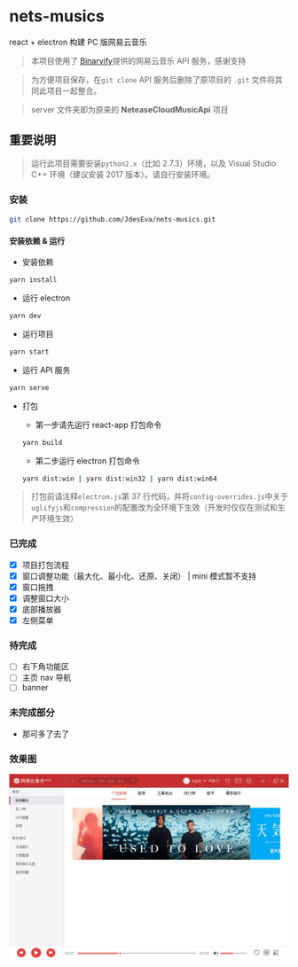 # nets-musics

react + electron 构建 PC 版网易云音乐

> 本项目使用了 [Binaryify](https://github.com/Binaryify/NeteaseCloudMusicApi)提供的网易云音乐 API 服务，感谢支持

> 为方便项目保存，在`git clone` API 服务后删除了原项目的 `.git` 文件将其同此项目一起整合。

> server 文件夹即为原来的 **NeteaseCloudMusicApi** 项目

## 重要说明

> 运行此项目需要安装`python2.x`（比如 2.7.3）环境，以及 Visual Studio C++ 环境（建议安装 2017 版本）。请自行安装环境。

### 安装

```bash
git clone https://github.com/JdesEva/nets-musics.git
```

#### 安装依赖 & 运行

- 安装依赖

```bash
yarn install
```

- 运行 electron

```bash
yarn dev
```

- 运行项目

```bash
yarn start
```

- 运行 API 服务

```bash
yarn serve
```

- 打包

  - 第一步请先运行 react-app 打包命令

  ```bash
  yarn build
  ```

  - 第二步运行 electron 打包命令

  ```bash
  yarn dist:win | yarn dist:win32 | yarn dist:win64
  ```

> 打包前请注释`electron.js`第 37 行代码，并将`config-overrides.js`中关于`uglifyjs`和`compression`的配置改为全环境下生效（开发时仅仅在测试和生产环境生效）

### 已完成

- [x] 项目打包流程
- [x] 窗口调整功能（最大化、最小化、还原、关闭） | mini 模式暂不支持
- [x] 窗口拖拽
- [x] 调整窗口大小
- [x] 底部播放器
- [x] 左侧菜单

### 待完成

- [ ] 右下角功能区
- [ ] 主页 nav 导航
- [ ] banner

### 未完成部分

- 那可多了去了

### 效果图

![index](src/asserts/public/index.png)
